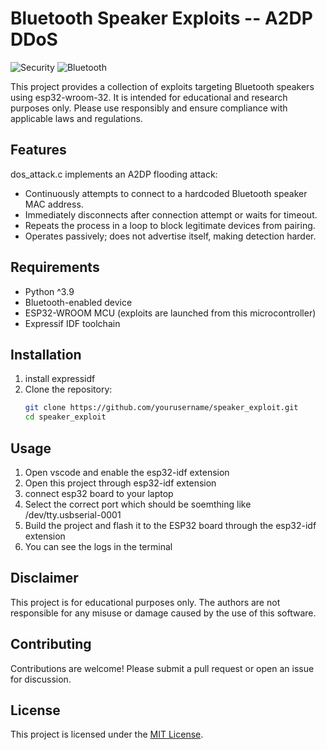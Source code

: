 # Bluetooth Speaker Exploits -- A2DP DDoS
![Security](https://img.shields.io/badge/category-security-red)
![Bluetooth](https://img.shields.io/badge/category-bluetooth-blue)

This project provides a collection of exploits targeting Bluetooth speakers using esp32-wroom-32. It is intended for educational and research purposes only. Please use responsibly and ensure compliance with applicable laws and regulations.

## Features
dos_attack.c implements an A2DP flooding attack:
- Continuously attempts to connect to a hardcoded Bluetooth speaker MAC address.
- Immediately disconnects after connection attempt or waits for timeout.
- Repeats the process in a loop to block legitimate devices from pairing.
- Operates passively; does not advertise itself, making detection harder.

## Requirements
- Python ^3.9 
- Bluetooth-enabled device
- ESP32-WROOM MCU (exploits are launched from this microcontroller)
- Expressif IDF toolchain 

## Installation
1. install expressidf
2. Clone the repository:
    ```bash
    git clone https://github.com/yourusername/speaker_exploit.git
    cd speaker_exploit
    ```   

## Usage
1. Open vscode and enable the esp32-idf extension
2. Open this project through esp32-idf extension
3. connect esp32 board to your laptop 
4. Select the correct port which should be soemthing like /dev/tty.usbserial-0001
5. Build the project and flash it to the ESP32 board through the esp32-idf extension
6. You can see the logs in the terminal

## Disclaimer
This project is for educational purposes only. The authors are not responsible for any misuse or damage caused by the use of this software.

## Contributing
Contributions are welcome! Please submit a pull request or open an issue for discussion.

## License
This project is licensed under the [MIT License](LICENSE).